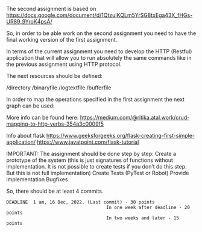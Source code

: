 The second assignment is based on https://docs.google.com/document/d/1QtzuIKQLm5YrSG8txEga43X_fHGs-UR89_9YroK4psA/

So, in order to be able work on the second assignment you need to have the final working version of the first assignment.

In terms of the current assignment you need to develop the HTTP (Restful) application that will allow you to run absolutely the same commands like in the previous assignment using HTTP protocol.

The next resources should be defined:

/directory
/binaryfile
/logtextfile
/bufferfile

In order to map the operations specified in the first assignment the next graph can be used:

More info can be found here: https://medium.com/@ritika.atal.work/crud-mapping-to-http-verbs-354a3c0009f5

Info about flask
https://www.geeksforgeeks.org/flask-creating-first-simple-application/
https://www.javatpoint.com/flask-tutorial

IMPORTANT:
The assignment should be done step by step:
Create a prototype of the system (this is just signatures of functions without implementation. It is not possible to create tests if you don’t do this step. But this is not full implementation)
Create Tests (PyTest or Robot)
Provide implementation
Bugfixes

So, there should be at least 4 commits.



    DEADLINE  1 am, 16 Dec, 2022. (Last commit) - 30 points
                                         In one week after deadline - 20 points
                                         In two weeks and later - 15 points
